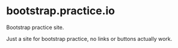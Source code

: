 # bootstrap.practice.io
Bootstrap practice site.

Just a site for bootstrap practice, no links or buttons actually work.
